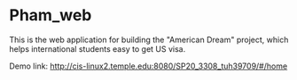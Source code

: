 # Pham_web
This is the web application for building the "American Dream" project, which helps international students easy to get US visa.

Demo link: http://cis-linux2.temple.edu:8080/SP20_3308_tuh39709/#/home
